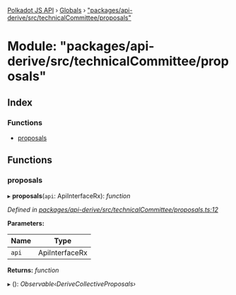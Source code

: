 [Polkadot JS API](../README.md) › [Globals](../globals.md) › ["packages/api-derive/src/technicalCommittee/proposals"](_packages_api_derive_src_technicalcommittee_proposals_.md)

# Module: "packages/api-derive/src/technicalCommittee/proposals"

## Index

### Functions

* [proposals](_packages_api_derive_src_technicalcommittee_proposals_.md#proposals)

## Functions

###  proposals

▸ **proposals**(`api`: ApiInterfaceRx): *function*

*Defined in [packages/api-derive/src/technicalCommittee/proposals.ts:12](https://github.com/polkadot-js/api/blob/c4323d5e94/packages/api-derive/src/technicalCommittee/proposals.ts#L12)*

**Parameters:**

Name | Type |
------ | ------ |
`api` | ApiInterfaceRx |

**Returns:** *function*

▸ (): *Observable‹DeriveCollectiveProposals›*

